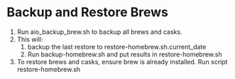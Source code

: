 # Backup and Restore Brews

1. Run aio_backup_brew.sh to backup all brews and casks.
2. This will:
    1. backup the last restore to restore-homebrew.sh.current_date
    2. Run backup-homebrew.sh and put results in restore-homebrew.sh
3. To restore brews and casks, ensure brew is already installed. Run script restore-homebrew.sh
